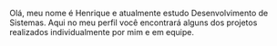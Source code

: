 Olá, meu nome é Henrique e atualmente estudo Desenvolvimento de Sistemas. Aqui no meu perfil você encontrará alguns dos projetos realizados individualmente por mim e em equipe.

